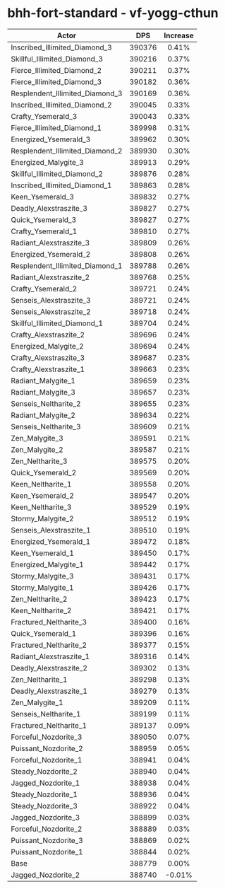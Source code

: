 # bhh-fort-standard - vf-yogg-cthun
| Actor | DPS | Increase |
|---|:---:|:---:|
|Inscribed_Illimited_Diamond_3|390376|0.41%|
|Skillful_Illimited_Diamond_3|390216|0.37%|
|Fierce_Illimited_Diamond_2|390211|0.37%|
|Fierce_Illimited_Diamond_3|390182|0.36%|
|Resplendent_Illimited_Diamond_3|390169|0.36%|
|Inscribed_Illimited_Diamond_2|390045|0.33%|
|Crafty_Ysemerald_3|390043|0.33%|
|Fierce_Illimited_Diamond_1|389998|0.31%|
|Energized_Ysemerald_3|389962|0.30%|
|Resplendent_Illimited_Diamond_2|389930|0.30%|
|Energized_Malygite_3|389913|0.29%|
|Skillful_Illimited_Diamond_2|389876|0.28%|
|Inscribed_Illimited_Diamond_1|389863|0.28%|
|Keen_Ysemerald_3|389832|0.27%|
|Deadly_Alexstraszite_3|389827|0.27%|
|Quick_Ysemerald_3|389827|0.27%|
|Crafty_Ysemerald_1|389810|0.27%|
|Radiant_Alexstraszite_3|389809|0.26%|
|Energized_Ysemerald_2|389808|0.26%|
|Resplendent_Illimited_Diamond_1|389788|0.26%|
|Radiant_Alexstraszite_2|389768|0.25%|
|Crafty_Ysemerald_2|389721|0.24%|
|Senseis_Alexstraszite_3|389721|0.24%|
|Senseis_Alexstraszite_2|389718|0.24%|
|Skillful_Illimited_Diamond_1|389704|0.24%|
|Crafty_Alexstraszite_2|389696|0.24%|
|Energized_Malygite_2|389694|0.24%|
|Crafty_Alexstraszite_3|389687|0.23%|
|Crafty_Alexstraszite_1|389663|0.23%|
|Radiant_Malygite_1|389659|0.23%|
|Radiant_Malygite_3|389657|0.23%|
|Senseis_Neltharite_2|389655|0.23%|
|Radiant_Malygite_2|389634|0.22%|
|Senseis_Neltharite_3|389609|0.21%|
|Zen_Malygite_3|389591|0.21%|
|Zen_Malygite_2|389587|0.21%|
|Zen_Neltharite_3|389575|0.20%|
|Quick_Ysemerald_2|389569|0.20%|
|Keen_Neltharite_1|389558|0.20%|
|Keen_Ysemerald_2|389547|0.20%|
|Keen_Neltharite_3|389529|0.19%|
|Stormy_Malygite_2|389512|0.19%|
|Senseis_Alexstraszite_1|389510|0.19%|
|Energized_Ysemerald_1|389472|0.18%|
|Keen_Ysemerald_1|389450|0.17%|
|Energized_Malygite_1|389442|0.17%|
|Stormy_Malygite_3|389431|0.17%|
|Stormy_Malygite_1|389426|0.17%|
|Zen_Neltharite_2|389423|0.17%|
|Keen_Neltharite_2|389421|0.17%|
|Fractured_Neltharite_3|389400|0.16%|
|Quick_Ysemerald_1|389396|0.16%|
|Fractured_Neltharite_2|389377|0.15%|
|Radiant_Alexstraszite_1|389316|0.14%|
|Deadly_Alexstraszite_2|389302|0.13%|
|Zen_Neltharite_1|389298|0.13%|
|Deadly_Alexstraszite_1|389279|0.13%|
|Zen_Malygite_1|389209|0.11%|
|Senseis_Neltharite_1|389199|0.11%|
|Fractured_Neltharite_1|389137|0.09%|
|Forceful_Nozdorite_3|389050|0.07%|
|Puissant_Nozdorite_2|388959|0.05%|
|Forceful_Nozdorite_1|388941|0.04%|
|Steady_Nozdorite_2|388940|0.04%|
|Jagged_Nozdorite_1|388938|0.04%|
|Steady_Nozdorite_1|388936|0.04%|
|Steady_Nozdorite_3|388922|0.04%|
|Jagged_Nozdorite_3|388899|0.03%|
|Forceful_Nozdorite_2|388889|0.03%|
|Puissant_Nozdorite_3|388869|0.02%|
|Puissant_Nozdorite_1|388844|0.02%|
|Base|388779|0.00%|
|Jagged_Nozdorite_2|388740|-0.01%|
